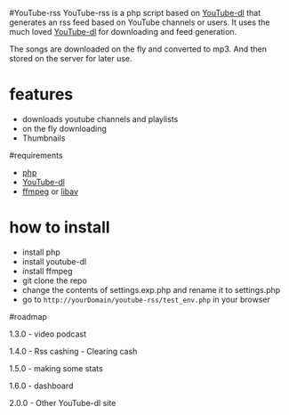 #YouTube-rss
YouTube-rss is a php script based on [YouTube-dl](https://rg3.github.io/youtube-dl/) that generates an rss feed based on YouTube channels or users.
It uses the much loved [YouTube-dl](https://rg3.github.io/youtube-dl/) for downloading and feed generation.

The songs are downloaded on the fly and converted to mp3. And then stored on the server for later use.

# features
* downloads youtube channels and playlists
* on the fly downloading
* Thumbnails

#requirements
* [php](php.net)
* [YouTube-dl](https://rg3.github.io/youtube-dl/)
* [ffmpeg](https://www.ffmpeg.org/) or [libav](https://libav.org/)

# how to install
* install php
* install youtube-dl
* install ffmpeg
* git clone the repo
* change the contents of settings.exp.php and rename it to settings.php
* go to `http://yourDomain/youtube-rss/test_env.php` in your browser

#roadmap

1.3.0 - 
video podcast

1.4.0 - 
Rss cashing - 
Clearing cash

1.5.0 - 
making some stats

1.6.0 - 
dashboard

2.0.0 - 
Other YouTube-dl site


